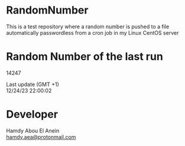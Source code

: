 # RandomNumber    
This is a test repository where a random number is pushed to a file automatically passwordless from a cron job in my Linux CentOS server    
# Random Number of the last run   
14247
      
Last update (GMT +1)    
12/24/23 22:00:02
# Developer    
Hamdy Abou El Anein   
hamdy.aea@protonmail.com
